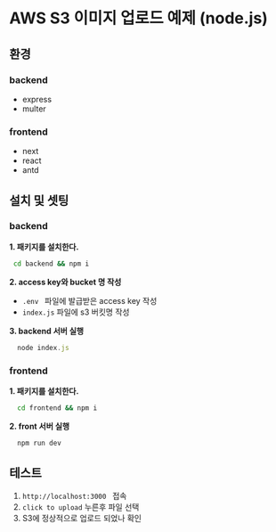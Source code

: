 # AWS S3 이미지 업로드 예제 (node.js)
## 환경
### backend
- express
- multer
### frontend
- next
- react
- antd

## 설치 및 셋팅
### backend
**1. 패키지를 설치한다.**
``` bash
 cd backend && npm i 
```
**2. access key와 bucket 명 작성**
- `.env ` 파일에 발급받은 access key 작성
- `index.js` 파일에 s3 버킷명 작성

**3. backend 서버 실행**
``` js
  node index.js
```

### frontend
**1. 패키지를 설치한다.**
``` bash
  cd frontend && npm i
```

**2. front 서버 실행**
``` bash
  npm run dev
```

## 테스트
1. `http://localhost:3000 ` 접속
2. `click to upload` 누른후 파일 선택
3. S3에 정상적으로 업로드 되었나 확인

